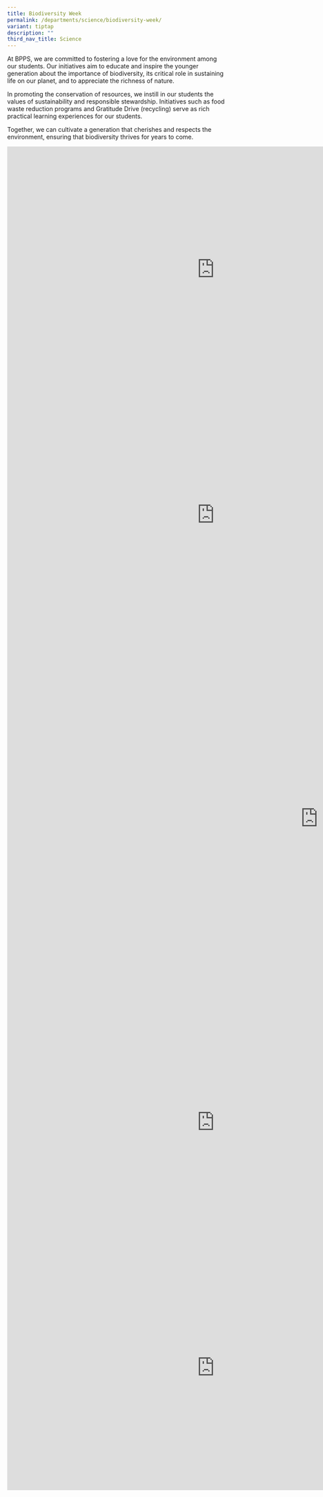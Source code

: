 ```yaml
---
title: Biodiversity Week
permalink: /departments/science/biodiversity-week/
variant: tiptap
description: ""
third_nav_title: Science
---
```

<p>At BPPS, we are committed to fostering a love for the environment among
our students. Our initiatives aim to educate and inspire the younger generation
about the importance of biodiversity, its critical role in sustaining life
on our planet, and to appreciate the richness of nature.</p>
<p></p>
<p>In promoting the conservation of resources, we instill in our students
the values of sustainability and responsible stewardship. Initiatives such
as food waste reduction programs and Gratitude Drive (recycling) serve
as rich practical learning experiences for our students.</p>
<p></p>
<p>Together, we can cultivate a generation that cherishes and respects the
environment, ensuring that biodiversity thrives for years to come.</p>
<div class="iframe-wrapper">
<iframe height="569" width="960" allowfullscreen="true" frameborder="0" src="https://docs.google.com/presentation/d/e/2PACX-1vQ73UeBJJ5UhQM1T3tf5a9BRkMxY1S8tzc-CiSpeRmlDML2ii6_teFv_bPe2njn8lHHvOMZBACLj9gs/pubembed?start=false&amp;loop=false&amp;delayms=3000"></iframe>
</div>
<div class="iframe-wrapper">
<iframe height="569" width="960" allowfullscreen="true" frameborder="0" src="https://docs.google.com/presentation/d/e/2PACX-1vTxTyBheNlofx59NpeS1hqUc3BKup4fJBjzpPhv5ovb_ceqpMuwYH6YU6DNJq9QVhqRNDTdoH_ZW0_9/pubembed?start=false&amp;loop=false&amp;delayms=3000"></iframe>
</div>
<div class="iframe-wrapper">
<iframe height="839" width="1440" allowfullscreen="true" frameborder="0" src="https://docs.google.com/presentation/d/e/2PACX-1vQgpuZg22v7HBWEtMmSnNMDzv81ft9BWpawabEqCvOWKURrrRxaty2wDkRoFtnsydFpsr-IHqseb4X1/pubembed?start=false&amp;loop=false&amp;delayms=3000"></iframe>
</div>
<div class="iframe-wrapper">
<iframe height="569" width="960" allowfullscreen="true" frameborder="0" src="https://docs.google.com/presentation/d/e/2PACX-1vTWJgfb3ADnO7WYqTLaPCVI-wpHtMmm4q2r3FT_NvbTBYWfnnTSvQjutO_1wf_mdQ6wt-jpXNcgXbGe/pubembed?start=false&amp;loop=false&amp;delayms=3000"></iframe>
</div>
<div class="iframe-wrapper">
<iframe height="569" width="960" allowfullscreen="true" frameborder="0" src="https://docs.google.com/presentation/d/e/2PACX-1vScCdoGtaUepcBScrgXeDBJV8a91ZUSH0Cqa5-zgZYmH-3sZIfn_fEVWLb6UJJmKq4fc6d0C--dfUex/pubembed?start=false&amp;loop=false&amp;delayms=3000"></iframe>
</div>
<p></p>
<p></p>
<p></p>
<p></p>
<p></p>
<p></p>
<p></p>
<p></p>
<p></p>